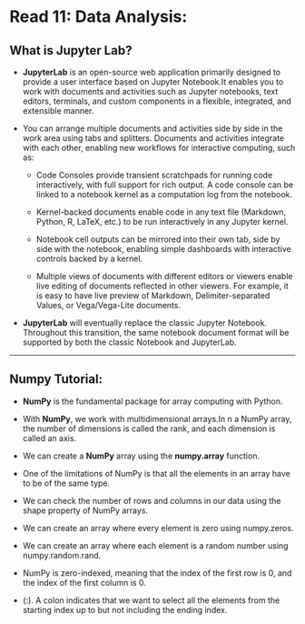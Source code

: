 # Read 11: Data Analysis:

## What is Jupyter Lab?

* **JupyterLab** is an open-source web application primarily designed to provide a user interface based on Jupyter Notebook.It enables you to work with documents and activities such as Jupyter notebooks, text editors, terminals, and custom components in a flexible, integrated, and extensible manner.

* You can arrange multiple documents and activities side by side in the work area using tabs and splitters. Documents and activities integrate with each other, enabling new workflows for interactive computing, such as:

  * Code Consoles provide transient scratchpads for running code interactively, with full support for rich output. A code console can be linked to a notebook kernel as a computation log from the notebook.
  
  * Kernel-backed documents enable code in any text file (Markdown, Python, R, LaTeX, etc.) to be run interactively in any Jupyter kernel.
  
  * Notebook cell outputs can be mirrored into their own tab, side by side with the notebook, enabling simple dashboards with interactive controls backed by a kernel.
  
  * Multiple views of documents with different editors or viewers enable live editing of documents reflected in other viewers. For example, it is easy to have live preview of Markdown, Delimiter-separated Values, or Vega/Vega-Lite documents.
  
*  **JupyterLab** will eventually replace the classic Jupyter Notebook. Throughout this transition, the same notebook document format will be supported by both the classic Notebook and JupyterLab.

--------------------------------------------------------------------

## Numpy Tutorial:

* **NumPy** is the fundamental package for array computing with Python.

* With **NumPy**, we work with multidimensional arrays.In n a NumPy array, the number of dimensions is called the rank, and each dimension is called an axis.

* We can create a **NumPy** array using the **numpy.array** function.

* One of the limitations of NumPy is that all the elements in an array have to be of the same type.
  
* We can check the number of rows and columns in our data using the shape property of NumPy arrays.
  
* We can create an array where every element is zero using numpy.zeros.

* We can create an array where each element is a random number using numpy.random.rand.

* NumPy is zero-indexed, meaning that the index of the first row is 0, and the index of the first column is 0.

* (:). A colon indicates that we want to select all the elements from the starting index up to but not including the ending index.
